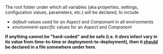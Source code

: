 The root folder under which all variables (aka properties, settings, configuration values, parameters, etc.) will be declared, to include
- *default* values used for an *Aspect* and *Component* in *all* environments
- *environment-specific* values for an *Aspect* and *Component*

**If anything cannot be "hard-coded" and be safe (i.e. it *does* infact vary in its value from time-to-time or deployment-to-deployment), then it <u>should</u> be declared in a file somewhere under here.**

